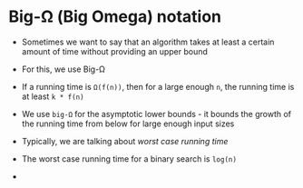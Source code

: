 # Big-Ω (Big Omega) notation

* Sometimes we want to say that an algorithm takes at least a certain amount of time without providing an upper bound
* For this, we use Big-Ω
* If a running time is `Ω(f(n))`, then for a large enough `n`, the running time is at least `k * f(n)`
* We use `big-Ω` for the asymptotic lower bounds - it bounds the growth of the running time from below for large enough input sizes


* Typically, we are talking about *worst case running time*
* The worst case running time for a binary search is `log(n)`
*
